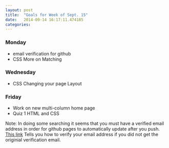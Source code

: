 ```yaml
---
layout: post
title:  "Goals for Week of Sept. 15"
date:   2014-09-14 16:17:11.474185
categories:
---
```


### Monday

* email verification for github
* CSS More on Matching

### Wednesday

* CSS Changing your page Layout

### Friday

* Work on new multi-column home page
* Quiz 1  HTML and CSS


Note:  In doing some searching it seems that you must have a verified email address in order for github pages to automatically update after you push.  [This link](https://help.github.com/articles/verifying-your-email-address)  Tells you how to verify your email address if you did not get the originial verification email.
